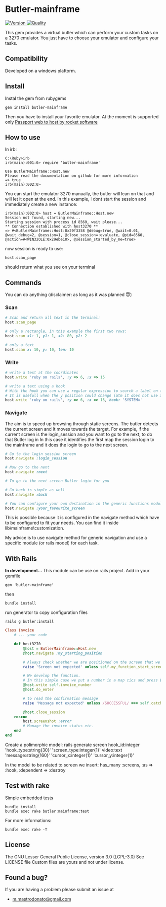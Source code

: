 # Butler-mainframe

[![Version     ](http://img.shields.io/gem/v/butler-mainframe.svg)                     ](https://rubygems.org/gems/butler-mainframe)
[![Quality     ](http://img.shields.io/codeclimate/github/marcomd/butler-mainframe.svg)](https://codeclimate.com/github/marcomd/butler-mainframe)

This gem provides a virtual butler which can perform your custom tasks on a 3270 emulator.
You just have to choose your emulator and configure your tasks.

## Compatibility

Developed on a windows plaftorm.


## Install

Instal the gem from rubygems

    gem install butler-mainframe

Then you have to install your favorite emulator.
At the moment is supported only [Passport web to host by rocket software](http://www.rocketsoftware.com/products/rocket-passport-web-to-host)

## How to use

In irb:

    C:\Ruby>irb
    irb(main):001:0> require 'butler-mainframe'

    Use ButlerMainframe::Host.new
    Please read the documentation on github for more information
    => true
    irb(main):002:0>

You can start the emulator 3270 manually, the butler will lean on that and will let it open at the end.
In this example, I dont start the session and immediately create a new instance:

    irb(main):002:0> host = ButlerMainframe::Host.new
    Session not found, starting new...
    Starting session with process id 8560, wait please...
    ** Connection established with host3270 **
    => #<ButlerMainframe::Host:0x29f3358 @debug=true, @wait=0.01, @wait_debug=2, @session=1, @close_session=:evaluate, @pid=8560, @action=#<WIN32OLE:0x29ebe10>, @session_started_by_me=true>

now session is ready to use:

    host.scan_page

should return what you see on your terminal

## Commands

You can do anything (disclaimer: as long as it was planned :innocent:)

### Scan
```ruby
# Scan and return all text in the terminal:
host.scan_page

# only a rectangle, in this example the first two rows:
host.scan x1: 1, y1: 1, x2: 80, y2: 2

# only a text
host.scan x: 10, y: 10, len: 10
```

### Write
```ruby
# write a text at the coordinates
host.write 'ruby on rails', :y => 6, :x => 15

# write a text using a hook
# With the hook you can use a regular expression to search a label on the y axis (3 rows up and down)
# It is usefull when the y position could change (atm it does not use x axis)
host.write 'ruby on rails', :y => 6, :x => 15, hook: 'SYSTEM='
```

### Navigate

The aim is to speed up browsing through static screens.
The butler detects the current screen and It moves towards the target.
For example, if the current screen is the login_session and you want to go to the next, to do that Butler log in
In this case it identifies the first map the session login to the mainframe and it does the login to go to the next screen.

```ruby
# Go to the login session screen
host.navigate :login_session

# Now go to the next
host.navigate :next

# To go to the next screen Butler login for you

# Go back is simple as well
host.navigate :back

# You can configure your own destination in the generic functions module
host.navigate :your_favourite_screen
```

This is possible because it is configured in the navigate method which have to be configured to fit your needs. You can find it inside lib\mainframe\customization.

My advice is to use navigate method for generic navigation and use a specific module (or rails model) for each task.

## With Rails

__In development...__
This module can be use on rails project.
Add in your gemfile

    gem 'butler-mainframe'

then

    bundle install

run generator to copy configuration files

    rails g butler:install

```ruby
Class Invoice
    # ... your code

    def host3270
        @host = ButlerMainframe::Host.new
        @host.navigate :my_starting_position

        # Always check whether we are positioned on the screen that we expect
        raise 'Screen not expected' unless self.my_function_start_screen?

        # We develop the function.
        # In this simple case we put a number in a map cics and press Enter
        @host.write self.invoice_number
        @host.do_enter

        # to read the confirmation message
        raise 'Message not expected' unless /SUCCESSFUL/ === self.catch_message

        @host.close_session
    rescue
        host.screenshot :error
        # Manage the invoice status etc.
    end
end
```

Create a polimorphic model:
rails generate screen hook_id:integer 'hook_type:string{30}' 'screen_type:integer{1}' video:text 'message:string{160}' 'cursor_x:integer{1}' 'cursor_y:integer{1}'

In the model to be related to screen we insert:
has_many :screens, :as => :hook, :dependent => :destroy


## Test with rake

Simple embedded tests

    bundle install
    bundle exec rake butler:mainframe:test

For more informations:

    bundle exec rake -T


## License

The GNU Lesser General Public License, version 3.0 (LGPL-3.0)
See LICENSE file
Custom files are yours and not under license.


## Found a bug?

If you are having a problem please submit an issue at
* m.mastrodonato@gmail.com




